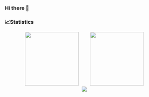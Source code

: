 ### Hi there 👋





### 📈Statistics

<div align="center">
    <span>&emsp;&emsp;</span>
    <img height="170px" src="https://github-readme-stats.vercel.app/api?username=clementinegrethen" />
    <span>&emsp;&emsp;</span>
    <img height="170px" src="https://github-readme-stats.vercel.app/api/top-langs/?username=clementinegrethen&layout=compact&langs_count=8" />
    <span>&emsp;&emsp;</span>
</div>

<div align="center">
    <img  src="https://github-readme-streak-stats.herokuapp.com/?user=clementinegrethen" />
</div>

